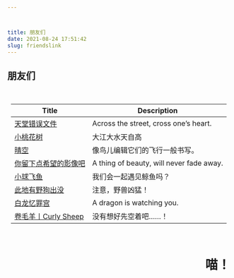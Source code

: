 ```yaml
---



title: 朋友们
date: 2021-08-24 17:51:42
slug: friendslink
---
```


## 朋友们

<style>
.center
{
    width: auto;
    display: table;
    margin-left: auto;
    margin-right:auto;
}
</style>

<p align="center">
<div class="center">
<br>

| Title            | Description                                                          |
|------------------|----------------------------------------------------------------------|
| [天堂错误文件](https://naturaleki.one/)            |Across the street, cross one’s heart.
| [小桃花树](https://strawberryxuan.icu/)           |大江大水天自高
| [晴空](https://summeringway.icu/)                 |像鸟儿编辑它们的飞行一般书写。
| [你留下点希望的影像吧](https://www.asecarc.top/)                 |A thing of beauty, will never fade away.
| [小球飞鱼](https://mantyke.icu/)                 |我们会一起遇见鲸鱼吗？| 
| [此地有野狗出没](https://luoshui.icu/)                 |注意，野兽凶猛！|
| [白龙忆罪宫](https://dragmon.com/)                 |A dragon is watching you.|
| [卷毛羊丨Curly Sheep](https://curly-sheep.netlify.app/)                 |没有想好先空着吧……！|


<br/>
</div>

<div style="text-align: right;">

# 喵！

